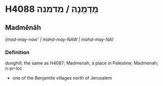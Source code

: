 # H4088 מַדְמֵנָה / מדמנה

## Madmênâh

_(mad-may-naw' | mahd-may-NAW | mahd-may-NA)_

### Definition

dunghill; the same as H4087; Madmenah, a place in Palestine; Madmenah; n-pr-loc

- one of the Benjamite villages north of Jerusalem
